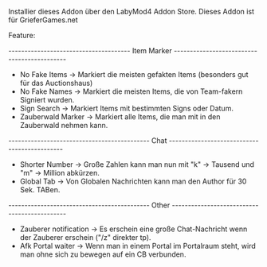 Installier dieses Addon über den LabyMod4 Addon Store.
Dieses Addon ist für GrieferGames.net


Feature:

-------------------------------------- Item Marker --------------------------------------------

- No Fake Items       -> Markiert die meisten gefakten Items (besonders gut für das Auctionshaus)
- No Fake Names       -> Markiert die meisten Items, die von Team-fakern Signiert wurden.
- Sign Search         -> Markiert Items mit bestimmten Signs oder Datum.
- Zauberwald Marker   -> Markiert alle Items, die man mit in den Zauberwald nehmen kann.

-------------------------------------------- Chat ---------------------------------------------

- Shorter Number      -> Große Zahlen kann man nun mit "k" -> Tausend und "m" -> Million abkürzen.
- Global Tab          -> Von Globalen Nachrichten kann man den Author für 30 Sek. TABen.
  
-------------------------------------------- Other ---------------------------------------------

- Zauberer notification -> Es erschein eine große Chat-Nachricht wenn der Zauberer erschein ("/z" direkter tp).
- Afk Portal waiter     -> Wenn man in einem Portal im Portalraum steht, wird man ohne sich zu bewegen auf ein CB verbunden.
